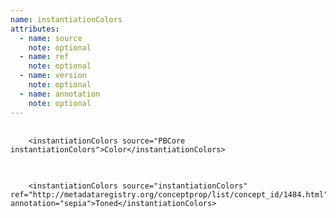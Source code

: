 ```yaml
---
name: instantiationColors
attributes:
  - name: source
    note: optional
  - name: ref
    note: optional
  - name: version
    note: optional
  - name: annotation
    note: optional
---
```


<pre>
  <code>
    &lt;instantiationColors source=&quot;PBCore instantiationColors&quot;&gt;Color&lt;/instantiationColors&gt;
  </code>
</pre>

<pre>
  <code>
    &lt;instantiationColors source=&quot;instantiationColors&quot; ref=&quot;http://metadataregistry.org/conceptprop/list/concept_id/1484.html&quot; annotation=&quot;sepia&quot;&gt;Toned&lt;/instantiationColors&gt;
  </code>
</pre>
